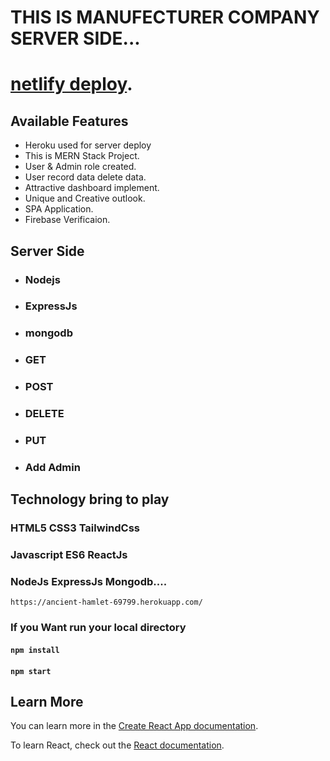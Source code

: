 # THIS IS MANUFECTURER COMPANY SERVER SIDE...

# [netlify deploy](https://meek-treacle-5beccb.netlify.app/).


## Available Features
- Heroku used for server deploy
- This is MERN Stack Project.
- User & Admin role created.
- User record data delete data.
- Attractive dashboard implement.
- Unique and Creative outlook.
- SPA Application.
- Firebase Verificaion.

## Server Side

- ### Nodejs
- ### ExpressJs
- ### mongodb

- ### GET
- ### POST
- ### DELETE
- ### PUT
- ### Add Admin
## Technology bring to play

### HTML5 CSS3 TailwindCss
### Javascript ES6 ReactJs
### NodeJs ExpressJs Mongodb....

`https://ancient-hamlet-69799.herokuapp.com/`

### If you Want run your local directory

#### `npm install`
#### `npm start`


## Learn More

You can learn more in the [Create React App documentation](https://facebook.github.io/create-react-app/docs/getting-started).

To learn React, check out the [React documentation](https://reactjs.org/).